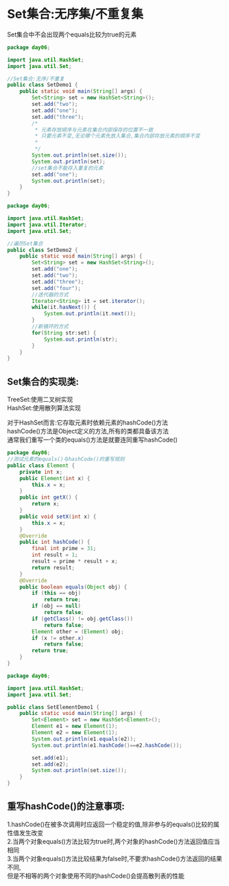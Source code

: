 # Set集合:无序集/不重复集  
Set集合中不会出现两个equals比较为true的元素  
```java
package day06;

import java.util.HashSet;
import java.util.Set;

//Set集合:无序/不重复
public class SetDemo1 {
	public static void main(String[] args) {
		Set<String> set = new HashSet<String>();
		set.add("two");
		set.add("one");
		set.add("three");
		/*
		 * 元素存放顺序与元素在集合内部保存的位置不一致
		 * 只要元素不变,无论哪个元素先放入集合,集合内部存放元素的顺序不变
		 *
		 */
		System.out.println(set.size());
		System.out.println(set);
		//set集合不能存入重复的元素
		set.add("one");
		System.out.println(set);
	}
}

```
```java
package day06;

import java.util.HashSet;
import java.util.Iterator;
import java.util.Set;

//遍历Set集合
public class SetDemo2 {
	public static void main(String[] args) {
		Set<String> set = new HashSet<String>();
		set.add("one");
		set.add("two");
		set.add("three");
		set.add("four");
		//迭代器的方式
		Iterator<String> it = set.iterator();
		while(it.hasNext()) {
			System.out.println(it.next());
		}
		//新循环的方式
		for(String str:set) {
			System.out.println(str);
		}
	}
}

```
## Set集合的实现类:  
TreeSet:使用二叉树实现  
HashSet:使用散列算法实现    

对于HashSet而言:它存取元素时依赖元素的hashCode()方法  
hashCode()方法是Object定义的方法,所有的类都具备该方法  
通常我们重写一个类的equals()方法是就要连同重写hashCode()  
```java
package day06;
//测试元素的equals()与hashCode()的重写规则
public class Element {
	private int x;
	public Element(int x) {
		this.x = x;
	}
	public int getX() {
		return x;
	}
	public void setX(int x) {
		this.x = x;
	}
	@Override
	public int hashCode() {
		final int prime = 31;
		int result = 1;
		result = prime * result + x;
		return result;
	}
	@Override
	public boolean equals(Object obj) {
		if (this == obj)
			return true;
		if (obj == null)
			return false;
		if (getClass() != obj.getClass())
			return false;
		Element other = (Element) obj;
		if (x != other.x)
			return false;
		return true;
	}
}
```
```java
package day06;

import java.util.HashSet;
import java.util.Set;

public class SetElementDemo1 {
	public static void main(String[] args) {
		Set<Element> set = new HashSet<Element>();
		Element e1 = new Element(1);
		Element e2 = new Element(1);
		System.out.println(e1.equals(e2));
		System.out.println(e1.hashCode()==e2.hashCode());

		set.add(e1);
		set.add(e2);
		System.out.println(set.size());
	}
}

```
## 重写hashCode()的注意事项:  
1.hashCode()在被多次调用时应返回一个稳定的值,除非参与的equals()比较的属性值发生改变  
2.当两个对象equals()方法比较为true时,两个对象的hashCode()方法返回值应当相同  
3.当两个对象equals()方法比较结果为false时,不要求hashCode()方法返回的结果不同,  
但是不相等的两个对象使用不同的hashCode()会提高散列表的性能  

